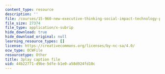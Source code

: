 ```yaml
---
content_type: resource
description: ''
file: /courses/15-960-new-executive-thinking-social-impact-technology-projects-fall-2017-spring-2018/44b22771d9be5dfeb1e0a58d924fd10c_HaySEpWEsdU.vtt
file_size: 27374
file_type: application/x-subrip
hide_download: true
hide_download_original: null
learning_resource_types: []
license: https://creativecommons.org/licenses/by-nc-sa/4.0/
ocw_type: OCWFile
resourcetype: Other
title: 3play caption file
uid: 44b22771-d9be-5dfe-b1e0-a58d924fd10c
---
```

